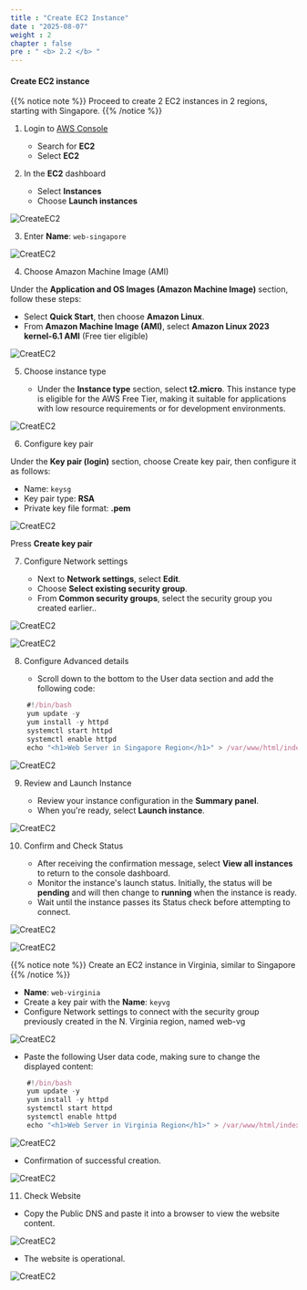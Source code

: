 ```yaml
---
title : "Create EC2 Instance"
date : "2025-08-07"
weight : 2
chapter : false
pre : " <b> 2.2 </b> "
---
```


#### Create EC2 instance

{{% notice note %}}
Proceed to create 2 EC2 instances in 2 regions, starting with Singapore.
{{% /notice %}}

1. Login to [AWS Console](https://aws.amazon.com/console/)

    - Search for **EC2**
    - Select **EC2**

2. In the **EC2** dashboard

    - Select **Instances**
    - Choose **Launch instances**

![CreateEC2](/images/1/CEC1.png?featherlight=false&width=90pc)

3. Enter **Name**: `web-singapore`

![CreatEC2](/images/1/CEC2.png?featherlight=false&width=90pc)

4. Choose Amazon Machine Image (AMI)

Under the **Application and OS Images (Amazon Machine Image)** section, follow these steps:

   - Select **Quick Start**, then choose **Amazon Linux**.
   - From **Amazon Machine Image (AMI)**, select **Amazon Linux 2023 kernel-6.1 AMI** (Free tier eligible)

![CreatEC2](/images/1/CEC3.png?featherlight=false&width=90pc)

5. Choose instance type

    - Under the **Instance type** section, select **t2.micro**. This instance type is eligible for the AWS Free Tier, making it suitable for applications with low resource requirements or for development environments. 

![CreatEC2](/images/1/CEC4.png?featherlight=false&width=90pc)

6. Configure key pair

Under the **Key pair (login)** section, choose Create key pair, then configure it as follows:

   - Name: `keysg`
   - Key pair type: **RSA**
   - Private key file format: **.pem**

![CreatEC2](/images/1/CEC5.png?featherlight=false&width=90pc)

Press **Create key pair**

7. Configure Network settings

    - Next to **Network settings**, select **Edit**.
    - Choose **Select existing security group**.
    - From **Common security groups**, select the security group you created earlier..

![CreatEC2](/images/1/CEC6.png?featherlight=false&width=90pc)

![CreatEC2](/images/1/CEC7.png?featherlight=false&width=90pc)


8. Configure Advanced details

    - Scroll down to the bottom to the User data section and add the following code:

```js
    #!/bin/bash
    yum update -y
    yum install -y httpd
    systemctl start httpd
    systemctl enable httpd
    echo "<h1>Web Server in Singapore Region</h1>" > /var/www/html/index.html
```

![CreatEC2](/images/1/CEC11.png?featherlight=false&width=90pc)

9. Review and Launch Instance
   
    - Review your instance configuration in the **Summary panel**.
    - When you're ready, select **Launch instance**.

![CreatEC2](/images/1/CEC8.png?featherlight=false&width=90pc)

10. Confirm and Check Status

    - After receiving the confirmation message, select **View all instances** to return to the console dashboard.
    - Monitor the instance's launch status. Initially, the status will be **pending** and will then change to **running** when the instance is ready.
    - Wait until the instance passes its Status check before attempting to connect.

![CreatEC2](/images/1/CEC9.png?featherlight=false&width=90pc)

![CreatEC2](/images/1/CEC10.png?featherlight=false&width=90pc)

{{% notice note %}}
Create an EC2 instance in Virginia, similar to Singapore
{{% /notice %}}

- **Name**: `web-virginia`
- Create a key pair with the **Name**: `keyvg`
- Configure Network settings to connect with the security group previously created in the N. Virginia region, named web-vg

![CreatEC2](/images/1/CEC12.png?featherlight=false&width=90pc)

- Paste the following User data code, making sure to change the displayed content:

```js
    #!/bin/bash
    yum update -y
    yum install -y httpd
    systemctl start httpd
    systemctl enable httpd
    echo "<h1>Web Server in Virginia Region</h1>" > /var/www/html/index.html
```

![CreatEC2](/images/1/CEC13.png?featherlight=false&width=90pc)

- Confirmation of successful creation.

![CreatEC2](/images/1/CEC14.png?featherlight=false&width=90pc)

11. Check Website 

- Copy the Public DNS and paste it into a browser to view the website content.

![CreatEC2](/images/1/CEC15.png?featherlight=false&width=90pc)

- The website is operational.

![CreatEC2](/images/1/CEC16.png?featherlight=false&width=90pc)
